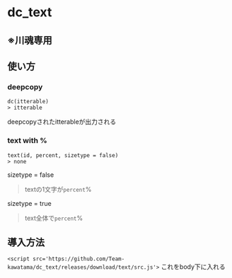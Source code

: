 # dc_text
## ※川魂専用

## 使い方
### deepcopy
```
dc(itterable)
> itterable
```
deepcopyされたitterableが出力される

### text with %
```
text(id, percent, sizetype = false)
> none
```
sizetype = false
> textの1文字が`percent`%

sizetype = true
> text全体で`percent`%

## 導入方法
`<script src='https://github.com/Team-kawatama/dc_text/releases/download/text/src.js'>`
これをbody下に入れる
